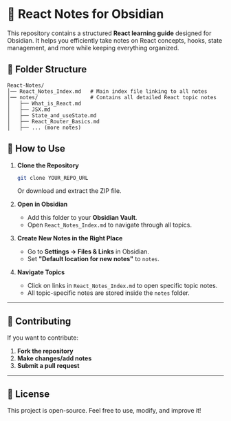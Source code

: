 # 📘 React Notes for Obsidian

This repository contains a structured **React learning guide** designed for Obsidian. It helps you efficiently take notes on React concepts, hooks, state management, and more while keeping everything organized.

## 📂 Folder Structure

```
React-Notes/
│── React_Notes_Index.md   # Main index file linking to all notes
│── notes/                 # Contains all detailed React topic notes
│   ├── What_is_React.md
│   ├── JSX.md
│   ├── State_and_useState.md
│   ├── React_Router_Basics.md
│   ├── ... (more notes)
```

## 🚀 How to Use

1. **Clone the Repository**

   ```sh
   git clone YOUR_REPO_URL
   ```

   Or download and extract the ZIP file.

2. **Open in Obsidian**

   - Add this folder to your **Obsidian Vault**.
   - Open `React_Notes_Index.md` to navigate through all topics.

3. **Create New Notes in the Right Place**

   - Go to **Settings → Files & Links** in Obsidian.
   - Set **"Default location for new notes"** to `notes`.

4. **Navigate Topics**
   - Click on links in `React_Notes_Index.md` to open specific topic notes.
   - All topic-specific notes are stored inside the `notes` folder.

---

## 📝 Contributing

If you want to contribute:

1. **Fork the repository**
2. **Make changes/add notes**
3. **Submit a pull request**

---

## 📜 License

This project is open-source. Feel free to use, modify, and improve it!
